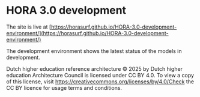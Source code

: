 # HORA 3.0 development
The site is live at [https://horasurf.github.io/HORA-3.0-development-environment/](https://horasurf.github.io/HORA-3.0-development-environment/)

The development environment shows the latest status of the models in development.

Dutch higher education reference architecture © 2025 by Dutch higher education Architecture Council is licensed under CC BY 4.0. To view a copy of this license, visit https://creativecommons.org/licenses/by/4.0/Check the CC BY licence for usage terms and conditions.

